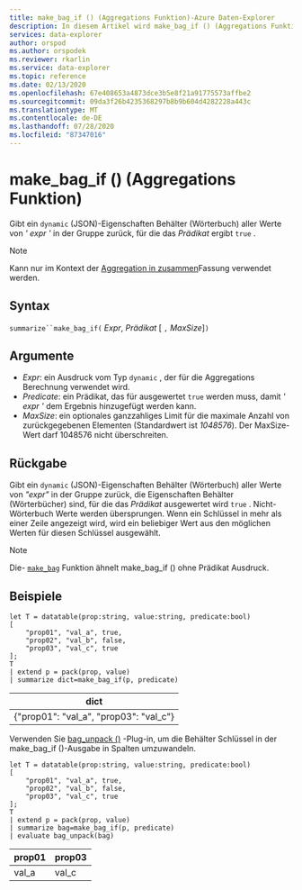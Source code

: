 ```yaml
---
title: make_bag_if () (Aggregations Funktion)-Azure Daten-Explorer
description: In diesem Artikel wird make_bag_if () (Aggregations Funktion) in Azure Daten-Explorer beschrieben.
services: data-explorer
author: orspod
ms.author: orspodek
ms.reviewer: rkarlin
ms.service: data-explorer
ms.topic: reference
ms.date: 02/13/2020
ms.openlocfilehash: 67e408653a4873dce3b5e8f21a91775573affbe2
ms.sourcegitcommit: 09da3f26b4235368297b8b9b604d4282228a443c
ms.translationtype: MT
ms.contentlocale: de-DE
ms.lasthandoff: 07/28/2020
ms.locfileid: "87347016"
---
```

# <a name="make_bag_if-aggregation-function"></a>make_bag_if () (Aggregations Funktion)

Gibt ein `dynamic` (JSON)-Eigenschaften Behälter (Wörterbuch) aller Werte von *' expr '* in der Gruppe zurück, für die das *Prädikat* ergibt `true` .

> [!NOTE]
> Kann nur im Kontext der [Aggregation in zusammen](summarizeoperator.md)Fassung verwendet werden.

## <a name="syntax"></a>Syntax

`summarize``make_bag_if(` *Expr*, *Prädikat* [ `,` *MaxSize*]`)`

## <a name="arguments"></a>Argumente

* *Expr*: ein Ausdruck vom Typ `dynamic` , der für die Aggregations Berechnung verwendet wird.
* *Predicate*: ein Prädikat, das für ausgewertet `true` werden muss, damit *' expr '* dem Ergebnis hinzugefügt werden kann.
* *MaxSize*: ein optionales ganzzahliges Limit für die maximale Anzahl von zurückgegebenen Elementen (Standardwert ist *1048576*). Der MaxSize-Wert darf 1048576 nicht überschreiten.

## <a name="returns"></a>Rückgabe

Gibt ein `dynamic` (JSON)-Eigenschaften Behälter (Wörterbuch) aller Werte von *"expr"* in der Gruppe zurück, die Eigenschaften Behälter (Wörterbücher) sind, für die das *Prädikat* ausgewertet wird `true` .
Nicht-Wörterbuch Werte werden übersprungen.
Wenn ein Schlüssel in mehr als einer Zeile angezeigt wird, wird ein beliebiger Wert aus den möglichen Werten für diesen Schlüssel ausgewählt.

> [!NOTE]
> Die- [`make_bag`](./make-bag-aggfunction.md) Funktion ähnelt make_bag_if () ohne Prädikat Ausdruck.

## <a name="examples"></a>Beispiele

```kusto
let T = datatable(prop:string, value:string, predicate:bool)
[
    "prop01", "val_a", true,
    "prop02", "val_b", false,
    "prop03", "val_c", true
];
T
| extend p = pack(prop, value)
| summarize dict=make_bag_if(p, predicate)

```

|dict|
|----|
|{"prop01": "val_a", "prop03": "val_c"} |

Verwenden Sie [bag_unpack ()](bag-unpackplugin.md) -Plug-in, um die Behälter Schlüssel in der make_bag_if ()-Ausgabe in Spalten umzuwandeln. 

```kusto
let T = datatable(prop:string, value:string, predicate:bool)
[
    "prop01", "val_a", true,
    "prop02", "val_b", false,
    "prop03", "val_c", true
];
T
| extend p = pack(prop, value)
| summarize bag=make_bag_if(p, predicate)
| evaluate bag_unpack(bag)

```

|prop01|prop03|
|---|---|
|val_a|val_c|
